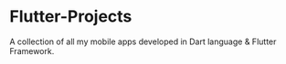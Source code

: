 # Flutter-Projects
A collection of all my mobile apps developed in Dart language &amp; Flutter Framework.

